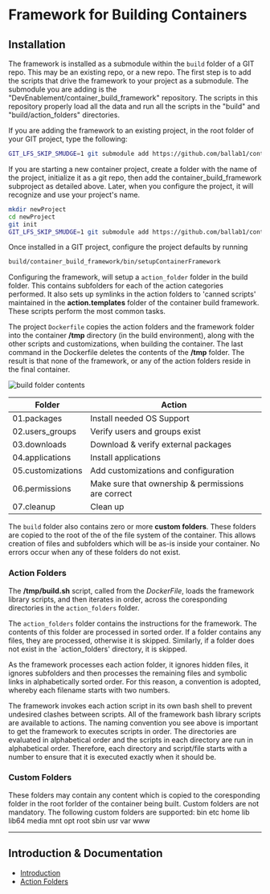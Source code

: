 # Framework for Building Containers

## Installation

The framework is installed as a submodule within the `build` folder of a GIT repo. This may be an existing repo, or a new repo. The first step is to add the scripts that drive the framework to your project as a submodule.  The submodule you are adding is the "DevEnablement/container_build_framework" repository.  The scripts in this repository properly load all the data and run all the scripts in the "build" and "build/action_folders" directories.

If you are adding the framework to an existing project, in the root folder of your GIT project, type the following:
```bash
GIT_LFS_SKIP_SMUDGE=1 git submodule add https://github.com/ballab1/container_build_framework.git build/container_build_framework
```
If you are starting a new container project, create a folder with the name of the project, initialize it as a git repo, then add the container\_build\_framework subproject as detailed above. Later, when you configure the project, it will recognize and use your project's name.
```bash
mkdir newProject
cd newProject
git init
GIT_LFS_SKIP_SMUDGE=1 git submodule add https://github.com/ballab1/container_build_framework.git build/container_build_framework
```

Once installed in a GIT project, configure the project defaults by running
```bash
build/container_build_framework/bin/setupContainerFramework
```

Configuring the framework, will setup a `action_folder` folder in the build folder. This contains subfolders for each of the action categories performed. It also sets up symlinks in the action folders to 'canned scripts' maintained in the **action.templates** folder of the container build framework. These scripts perform the most common tasks.

The project `Dockerfile` copies the action folders and the framework folder into the container **/tmp** directory (in the build environment), along with the other scripts and customizations, when building the container. The last command in the Dockerfile deletes the contents of the **/tmp** folder. The result is that none of the framework, or any of the action folders reside in the final container.

![build folder contents](./build_folder_contents.png)


Folder | Action
--- | ---
01.packages |  Install needed OS Support
02.users_groups | Verify users and groups exist
03.downloads | Download & verify external packages
04.applications | Install applications
05.customizations | Add customizations and configuration
06.permissions | Make sure that ownership & permissions are correct
07.cleanup | Clean up


The `build` folder also contains zero or more **custom folders**. These folders are copied to the root of the of the file system of the container.
This allows creation of files and subfolders which will be as-is inside your container. No errors occur when any of these folders do not exist.

### Action Folders
The **/tmp/build.sh** script, called from the *DockerFile*, loads the framework library scripts, and then iterates in order, across the coresponding directories in the `action_folders` folder.

The `action_folders` folder contains the instructions for the framework. The contents of this folder are processed in sorted order.
If a folder contains any files, they are processed, otherwise it is skipped. Similarly, if a folder does not exist in the `action_folders' directory, it is skipped.

As the framework processes each action folder, it ignores hidden files, it ignores subfolders and then processes the remaining files and symbolic links in alphabetically sorted order.
For this reason, a convention is adopted, whereby each filename starts with two numbers.

The framework invokes each action script in its own bash shell to prevent undesired clashes between scripts. All of the framework bash library scripts are available to actions.  The naming convention you see above is important to get the framework to executes scripts in order.  The directories are evaluated in alphabetical order and the scripts in each directory are run in alphabetical order.  Therefore, each directory and script/file starts with a number to ensure that it is executed exactly when it should be.


### Custom Folders
These folders may contain any content which is copied to the coresponding folder in the root forlder of the container being built.
Custom folders are not mandatory. The following custom folders are supported:
bin etc home lib lib64 media mnt opt root sbin usr var www


**************

## Introduction & Documentation
- [Introduction](../README.md)
- [Action Folders](./ActionFolders.md)

